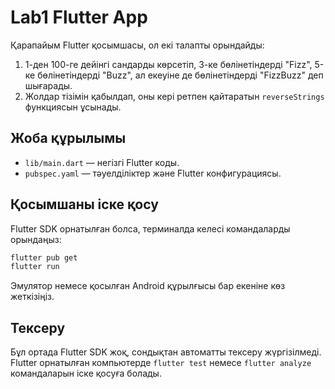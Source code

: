 # Lab1 Flutter App

Қарапайым Flutter қосымшасы, ол екі талапты орындайды:

1. 1-ден 100-ге дейінгі сандарды көрсетіп, 3-ке бөлінетіндерді "Fizz", 5-ке бөлінетіндерді "Buzz", ал екеуіне де бөлінетіндерді "FizzBuzz" деп шығарады.
2. Жолдар тізімін қабылдап, оны кері ретпен қайтаратын `reverseStrings` функциясын ұсынады.

## Жоба құрылымы

- `lib/main.dart` — негізгі Flutter коды.
- `pubspec.yaml` — тәуелділіктер және Flutter конфигурациясы.

## Қосымшаны іске қосу

Flutter SDK орнатылған болса, терминалда келесі командаларды орындаңыз:

```bash
flutter pub get
flutter run
```

Эмулятор немесе қосылған Android құрылғысы бар екеніне көз жеткізіңіз.

## Тексеру

Бұл ортада Flutter SDK жоқ, сондықтан автоматты тексеру жүргізілмеді. Flutter орнатылған компьютерде `flutter test` немесе `flutter analyze` командаларын іске қосуға болады.
